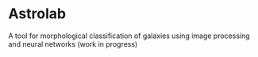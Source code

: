 # Astrolab
A tool for morphological classification of galaxies using image processing and neural networks (work in progress)
